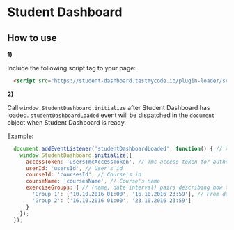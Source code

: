 # Student Dashboard

## How to use

**1)**

Include the following script tag to your page:

```html
  <script src="https://student-dashboard.testmycode.io/plugin-loader/script.js"></script>
```

**2)**

Call `window.StudentDashboard.initialize` after Student Dashboard has loaded. `studentDashboardLoaded` event will be dispatched in the `document` object when Student Dashboard is ready.

Example:

```javascript
  document.addEventListener('studentDashboardLoaded', function() { // Wait for Student Dashboard to be loaded
    window.StudentDashboard.initialize({
      accessToken: 'usersTmcAccessToken', // Tmc access token for authenticating the user
      userId: 'usersId', // User's id
      courseId: 'coursesId', // Course's id
      courseName: 'coursesName', // Course's name
      exerciseGroups: { // (name, date interval) pairs describing how to group exercises
        'Group 1': ['10.10.2016 01:00', '16.10.2016 23:59'], // From date, to date in format DD.MM.YYYY HH:mm (day.month.year hour:minute)
        'Group 2': ['16.10.2016 01:00', '23.10.2016 23:59']
      }
    });
  });
```
